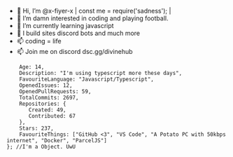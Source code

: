 - 👋 Hi, I’m @x-fiyer-x | const me = require('sadness'); |
- 👀 I’m damn interested in coding and playing football.
- 🌱 I’m currently learning javascript
- 💞️ I build sites discord bots and much more
- 📫 coding = life
- 📫 Join me on discord dsc.gg/divinehub
```const Sudhan = {
    Age: 14,
    Description: "I'm using typescript more these days",
    FavouriteLanguage: "Javascript/Typescript",
    OpenedIssues: 12,
    OpenedPullRequests: 59,
    TotalCommits: 2697,
    Repositories: {
       Created: 49,
       Contributed: 67
    },
    Stars: 237,
    FavouriteThings: ["GitHub <3", "VS Code", "A Potato PC with 50kbps internet", "Docker", "ParcelJS"]
}; //I'm a Object. UwU
```

